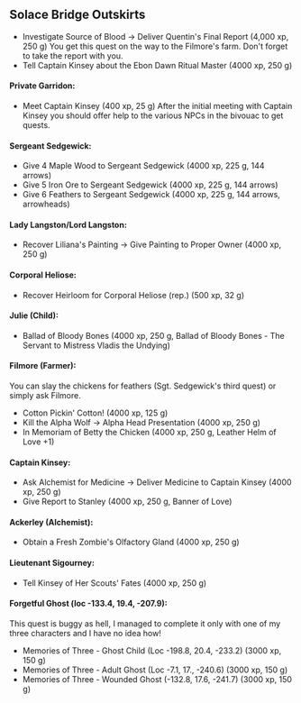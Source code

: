 ## Solace Bridge Outskirts

* Investigate Source of Blood -> Deliver Quentin's Final Report (4,000 xp, 250 g)
    You get this quest on the way to the Filmore's farm. Don't forget to take the report with you.
* Tell Captain Kinsey about the Ebon Dawn Ritual Master (4000 xp, 250 g)
  

#### Private Garridon:
* Meet Captain Kinsey (400 xp, 25 g)
     After the initial meeting with Captain Kinsey you should offer help to the various NPCs in the bivouac to get quests.

#### Sergeant Sedgewick:
* Give 4 Maple Wood to Sergeant Sedgewick (4000 xp, 225 g, 144 arrows)
* Give 5 Iron Ore to Sergeant Sedgewick (4000 xp, 225 g, 144 arrows)
* Give 6 Feathers to Sergeant Sedgewick (4000 xp, 225 g, 144 arrows, arrowheads)

#### Lady Langston/Lord Langston:
* Recover Liliana's Painting -> Give Painting to Proper Owner (4000 xp, 250 g)

#### Corporal Heliose:
* Recover Heirloom for Corporal Heliose (rep.) (500 xp, 32 g)

#### Julie (Child):
* Ballad of Bloody Bones (4000 xp, 250 g, Ballad of Bloody Bones - The Servant to Mistress Vladis the Undying)

#### Filmore (Farmer):
You can slay the chickens for feathers (Sgt. Sedgewick's third quest) or simply ask Filmore.
* Cotton Pickin' Cotton! (4000 xp, 125 g)
* Kill the Alpha Wolf -> Alpha Head Presentation (4000 xp, 250 g)
* In Memoriam of Betty the Chicken (4000 xp, 250 g, Leather Helm of Love +1)

#### Captain Kinsey:
* Ask Alchemist for Medicine -> Deliver Medicine to Captain Kinsey (4000 xp, 250 g)
* Give Report to Stanley (4000 xp, 250 g, Banner of Love)

#### Ackerley (Alchemist):
* Obtain a Fresh Zombie's Olfactory Gland (4000 xp, 250 g)

#### Lieutenant Sigourney:
* Tell Kinsey of Her Scouts' Fates (4000 xp, 250 g)

#### Forgetful Ghost (loc -133.4, 19.4, -207.9):
This quest is buggy as hell, I managed to complete it only with one of my three characters and I have no idea how!
* Memories of Three - Ghost Child (Loc -198.8, 20.4, -233.2) (3000 xp, 150 g)
* Memories of Three - Adult Ghost (Loc -7.1, 17., -240.6) (3000 xp, 150 g)
* Memories of Three - Wounded Ghost (-132.8, 17.6, -241.7) (3000 xp, 150 g)
